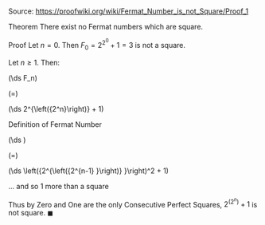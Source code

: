 # 

Source: https://proofwiki.org/wiki/Fermat_Number_is_not_Square/Proof_1

Theorem
There exist no Fermat numbers which are square.


Proof
Let $n = 0$.
Then $F_0 = 2^{2^0} + 1 = 3$ is not a square.

Let $n \ge 1$.
Then:














\(\ds F_n\)

\(=\)







\(\ds 2^{\left({2^n}\right)} + 1\)





Definition of Fermat Number














\(\ds \)

\(=\)







\(\ds \left({2^{\left({2^{n-1} }\right)} }\right)^2 + 1\)





... and so $1$ more than a square



Thus by Zero and One are the only Consecutive Perfect Squares, $2^{\left({2^n}\right)} + 1$ is not square.
$\blacksquare$





